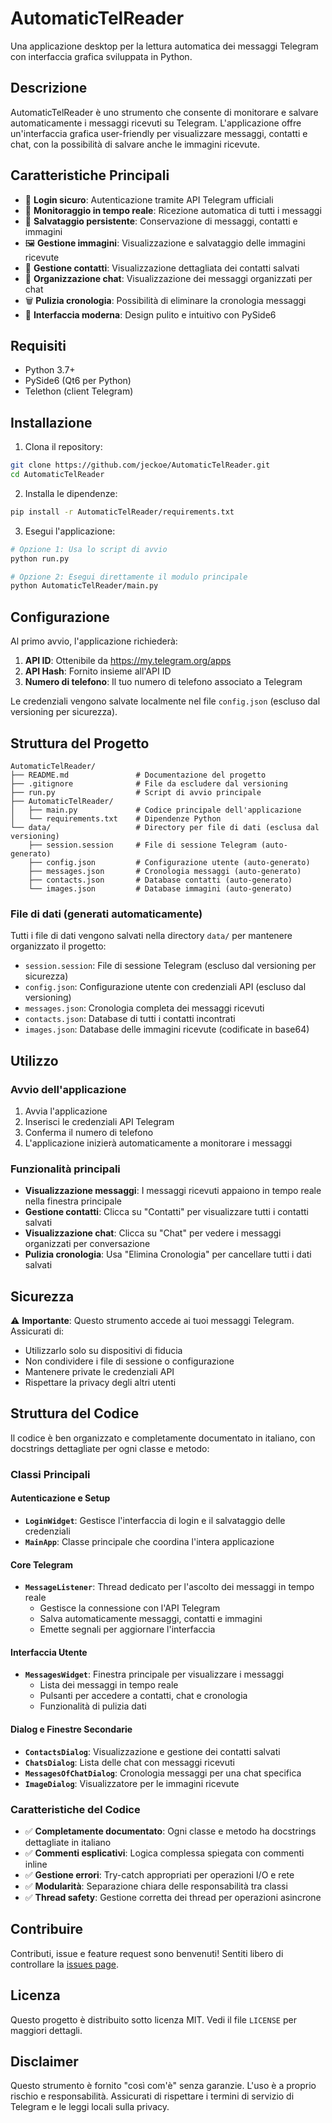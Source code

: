 # AutomaticTelReader

Una applicazione desktop per la lettura automatica dei messaggi Telegram con interfaccia grafica sviluppata in Python.

## Descrizione

AutomaticTelReader è uno strumento che consente di monitorare e salvare automaticamente i messaggi ricevuti su Telegram. L'applicazione offre un'interfaccia grafica user-friendly per visualizzare messaggi, contatti e chat, con la possibilità di salvare anche le immagini ricevute.

## Caratteristiche Principali

- 🔐 **Login sicuro**: Autenticazione tramite API Telegram ufficiali
- 📱 **Monitoraggio in tempo reale**: Ricezione automatica di tutti i messaggi
- 💾 **Salvataggio persistente**: Conservazione di messaggi, contatti e immagini
- 🖼️ **Gestione immagini**: Visualizzazione e salvataggio delle immagini ricevute
- 👥 **Gestione contatti**: Visualizzazione dettagliata dei contatti salvati
- 💬 **Organizzazione chat**: Visualizzazione dei messaggi organizzati per chat
- 🗑️ **Pulizia cronologia**: Possibilità di eliminare la cronologia messaggi
- 🎨 **Interfaccia moderna**: Design pulito e intuitivo con PySide6

## Requisiti

- Python 3.7+
- PySide6 (Qt6 per Python)
- Telethon (client Telegram)

## Installazione

1. Clona il repository:
```bash
git clone https://github.com/jeckoe/AutomaticTelReader.git
cd AutomaticTelReader
```

2. Installa le dipendenze:
```bash
pip install -r AutomaticTelReader/requirements.txt
```

3. Esegui l'applicazione:
```bash
# Opzione 1: Usa lo script di avvio
python run.py

# Opzione 2: Esegui direttamente il modulo principale
python AutomaticTelReader/main.py
```

## Configurazione

Al primo avvio, l'applicazione richiederà:

1. **API ID**: Ottenibile da https://my.telegram.org/apps
2. **API Hash**: Fornito insieme all'API ID
3. **Numero di telefono**: Il tuo numero di telefono associato a Telegram

Le credenziali vengono salvate localmente nel file `config.json` (escluso dal versioning per sicurezza).

## Struttura del Progetto

```
AutomaticTelReader/
├── README.md               # Documentazione del progetto
├── .gitignore              # File da escludere dal versioning
├── run.py                  # Script di avvio principale
├── AutomaticTelReader/
│   ├── main.py             # Codice principale dell'applicazione
│   └── requirements.txt    # Dipendenze Python
└── data/                   # Directory per file di dati (esclusa dal versioning)
    ├── session.session     # File di sessione Telegram (auto-generato)
    ├── config.json         # Configurazione utente (auto-generato)
    ├── messages.json       # Cronologia messaggi (auto-generato)
    ├── contacts.json       # Database contatti (auto-generato)
    └── images.json         # Database immagini (auto-generato)
```

### File di dati (generati automaticamente)

Tutti i file di dati vengono salvati nella directory `data/` per mantenere organizzato il progetto:

- `session.session`: File di sessione Telegram (escluso dal versioning per sicurezza)
- `config.json`: Configurazione utente con credenziali API (escluso dal versioning)
- `messages.json`: Cronologia completa dei messaggi ricevuti
- `contacts.json`: Database di tutti i contatti incontrati
- `images.json`: Database delle immagini ricevute (codificate in base64)

## Utilizzo

### Avvio dell'applicazione

1. Avvia l'applicazione
2. Inserisci le credenziali API Telegram
3. Conferma il numero di telefono
4. L'applicazione inizierà automaticamente a monitorare i messaggi

### Funzionalità principali

- **Visualizzazione messaggi**: I messaggi ricevuti appaiono in tempo reale nella finestra principale
- **Gestione contatti**: Clicca su "Contatti" per visualizzare tutti i contatti salvati
- **Visualizzazione chat**: Clicca su "Chat" per vedere i messaggi organizzati per conversazione
- **Pulizia cronologia**: Usa "Elimina Cronologia" per cancellare tutti i dati salvati

## Sicurezza

⚠️ **Importante**: Questo strumento accede ai tuoi messaggi Telegram. Assicurati di:

- Utilizzarlo solo su dispositivi di fiducia
- Non condividere i file di sessione o configurazione
- Mantenere private le credenziali API
- Rispettare la privacy degli altri utenti

## Struttura del Codice

Il codice è ben organizzato e completamente documentato in italiano, con docstrings dettagliate per ogni classe e metodo:

### Classi Principali

#### Autenticazione e Setup
- **`LoginWidget`**: Gestisce l'interfaccia di login e il salvataggio delle credenziali
- **`MainApp`**: Classe principale che coordina l'intera applicazione

#### Core Telegram
- **`MessageListener`**: Thread dedicato per l'ascolto dei messaggi in tempo reale
  - Gestisce la connessione con l'API Telegram
  - Salva automaticamente messaggi, contatti e immagini
  - Emette segnali per aggiornare l'interfaccia

#### Interfaccia Utente
- **`MessagesWidget`**: Finestra principale per visualizzare i messaggi
  - Lista dei messaggi in tempo reale
  - Pulsanti per accedere a contatti, chat e cronologia
  - Funzionalità di pulizia dati

#### Dialog e Finestre Secondarie
- **`ContactsDialog`**: Visualizzazione e gestione dei contatti salvati
- **`ChatsDialog`**: Lista delle chat con messaggi ricevuti
- **`MessagesOfChatDialog`**: Cronologia messaggi per una chat specifica
- **`ImageDialog`**: Visualizzatore per le immagini ricevute

### Caratteristiche del Codice

- ✅ **Completamente documentato**: Ogni classe e metodo ha docstrings dettagliate in italiano
- ✅ **Commenti esplicativi**: Logica complessa spiegata con commenti inline
- ✅ **Gestione errori**: Try-catch appropriati per operazioni I/O e rete
- ✅ **Modularità**: Separazione chiara delle responsabilità tra classi
- ✅ **Thread safety**: Gestione corretta dei thread per operazioni asincrone

## Contribuire

Contributi, issue e feature request sono benvenuti! Sentiti libero di controllare la [issues page](https://github.com/jeckoe/AutomaticTelReader/issues).

## Licenza

Questo progetto è distribuito sotto licenza MIT. Vedi il file `LICENSE` per maggiori dettagli.

## Disclaimer

Questo strumento è fornito "così com'è" senza garanzie. L'uso è a proprio rischio e responsabilità. Assicurati di rispettare i termini di servizio di Telegram e le leggi locali sulla privacy.